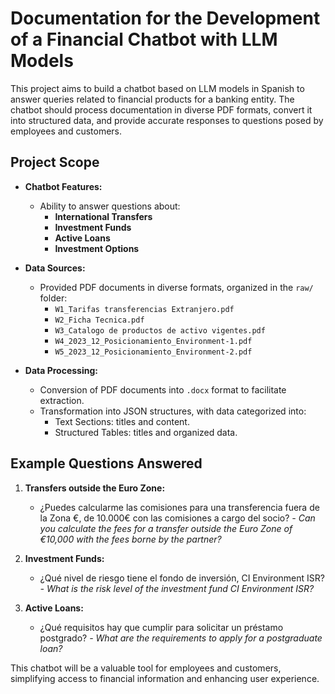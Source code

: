 # Documentation for the Development of a Financial Chatbot with LLM Models

This project aims to build a chatbot based on LLM models in Spanish to answer queries related to financial products for a banking entity. The chatbot should process documentation in diverse PDF formats, convert it into structured data, and provide accurate responses to questions posed by employees and customers.

## **Project Scope**

- **Chatbot Features:**
  - Ability to answer questions about:
    - **International Transfers**
    - **Investment Funds**
    - **Active Loans**
    - **Investment Options**

- **Data Sources:**
  - Provided PDF documents in diverse formats, organized in the `raw/` folder:
    - `W1_Tarifas transferencias Extranjero.pdf`
    - `W2_Ficha Tecnica.pdf`
    - `W3_Catalogo de productos de activo vigentes.pdf`
    - `W4_2023_12_Posicionamiento_Environment-1.pdf`
    - `W5_2023_12_Posicionamiento_Environment-2.pdf`

- **Data Processing:**
  - Conversion of PDF documents into `.docx` format to facilitate extraction.
  - Transformation into JSON structures, with data categorized into:
    - Text Sections: titles and content.
    - Structured Tables: titles and organized data.

## **Example Questions Answered**

1. **Transfers outside the Euro Zone:**
   - ¿Puedes calcularme las comisiones para una transferencia fuera de la Zona €, de 10.000€ con las comisiones a cargo del socio?
   _- Can you calculate the fees for a transfer outside the Euro Zone of €10,000 with the fees borne by the partner?_

3. **Investment Funds:**
   - ¿Qué nivel de riesgo tiene el fondo de inversión, CI Environment ISR?
   _- What is the risk level of the investment fund CI Environment ISR?_

5. **Active Loans:**
   - ¿Qué requisitos hay que cumplir para solicitar un préstamo postgrado?
   _- What are the requirements to apply for a postgraduate loan?_

This chatbot will be a valuable tool for employees and customers, simplifying access to financial information and enhancing user experience.
